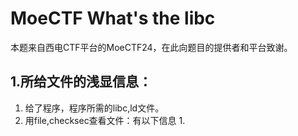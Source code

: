 # MoeCTF What's the libc
本题来自西电CTF平台的MoeCTF24，在此向题目的提供者和平台致谢。

## 1.所给文件的浅显信息：
1. 给了程序，程序所需的libc,ld文件。
2. 用file,checksec查看文件：有以下信息
   1. 